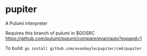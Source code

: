 # pupiter
A Pulumi interpreter

Requires this branch of pulumi in $GOSRC https://github.com/pulumi/pulumi/compare/evan/auto?expand=1

To build: `go install github.com/evanboyle/pupiter/cmd/pupiter`